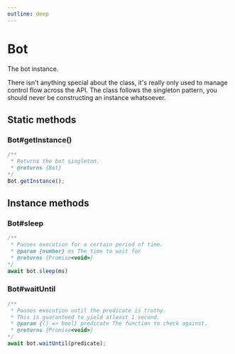 ```yaml
---
outline: deep
---
```


# Bot

The bot instance. 

There isn't anything special about the class, it's really only used to manage control flow across the API. The class follows the singleton pattern, you should never be constructing an instance whatsoever.

## Static methods

### Bot#getInstance()

```js
/**
 * Returns the bot singleton.
 * @returns {Bot}
*/
Bot.getInstance();
```

## Instance methods

### Bot#sleep

```js
/**
 * Pauses execution for a certain period of time.
 * @param {number} ms The time to wait for
 * @returns {Promise<void>}
*/
await bot.sleep(ms)
```

### Bot#waitUntil
```js
/**
 * Pauses execution until the predicate is truthy.
 * This is guaranteed to yield atleast 1 second.
 * @param {() => bool} predicate The function to check against.
 * @returns {Promise<void>}
*/
await bot.waitUntil(predicate);
```